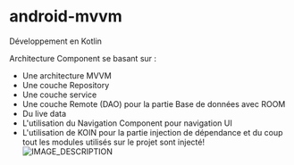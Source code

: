 # android-mvvm

Développement en Kotlin

Architecture Component se basant sur :
 
- Une architecture MVVM
- Une couche Repository
- Une couche service
- Une couche Remote (DAO) pour la partie Base de données avec ROOM 
- Du live data
- L'utilisation du Navigation Component pour navigation  UI
- L'utilisation de KOIN pour la partie injection de dépendance et du coup tout les modules utilisés sur le projet sont injecté!
![IMAGE_DESCRIPTION](https://user-images.githubusercontent.com/29784894/224300569-4009e0a5-cb73-43e1-990d-2423891b3f56.png)
